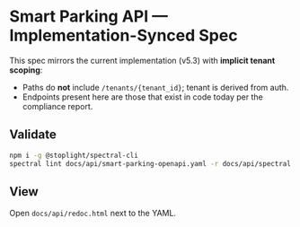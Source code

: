 
# Smart Parking API — Implementation-Synced Spec

This spec mirrors the current implementation (v5.3) with **implicit tenant scoping**:
- Paths do **not** include `/tenants/{tenant_id}`; tenant is derived from auth.
- Endpoints present here are those that exist in code today per the compliance report.

## Validate
```bash
npm i -g @stoplight/spectral-cli
spectral lint docs/api/smart-parking-openapi.yaml -r docs/api/spectral.yaml
```

## View
Open `docs/api/redoc.html` next to the YAML.
